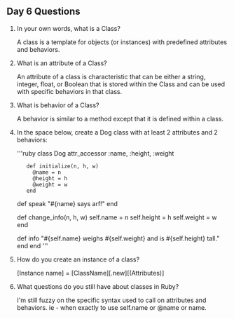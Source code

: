 ## Day 6 Questions

1. In your own words, what is a Class?

    A class is a template for objects (or instances) with predefined attributes and behaviors.

1. What is an attribute of a Class?

    An attribute of a class is characteristic that can be either a string, integer, float, or Boolean that is stored within the Class and can be used with specific behaviors in that class.

1. What is behavior of a Class?

    A behavior is similar to a method except that it is defined within a class.

1. In the space below, create a Dog class with at least 2 attributes and 2 behaviors:

    '''ruby
      class Dog
        attr_accessor :name, :height, :weight

          def initialize(n, h, w)
            @name = n
            @height = h
            @weight = w
          end

      def speak
        "#{name} says arf!"
      end

      def change_info(n, h, w)
        self.name = n
        self.height = h
        self.weight = w
      end

      def info
        "#{self.name} weighs #{self.weight} and is #{self.height} tall."
      end
    end
    '''

1. How do you create an instance of a class?

    [Instance name] = [ClassName][.new][(Attributes)]

1. What questions do you still have about classes in Ruby?

    I'm still fuzzy on the specific syntax used to call on attributes and behaviors. ie - when exactly to use self.name or @name or name.

